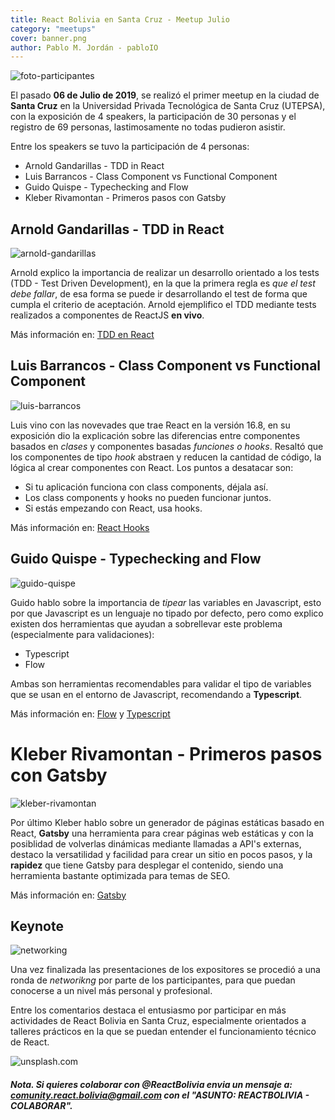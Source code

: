 ```yaml
---
title: React Bolivia en Santa Cruz - Meetup Julio
category: "meetups"
cover: banner.png
author: Pablo M. Jordán - pabloIO
---
```

![foto-participantes](./all.jpeg) 

El pasado **06 de Julio de 2019**, se realizó el primer meetup en la ciudad de **Santa Cruz** en la Universidad Privada Tecnológica de Santa Cruz (UTEPSA), con la exposición de 4 speakers, la participación de 30 personas y el registro de 69 personas, lastimosamente no todas pudieron asistir.

Entre los speakers se tuvo la participación de 4 personas:

* Arnold Gandarillas - TDD in React
* Luis Barrancos - Class Component vs Functional Component
* Guido Quispe - Typechecking and Flow
* Kleber Rivamontan - Primeros pasos con Gatsby

## Arnold Gandarillas - TDD in React

![arnold-gandarillas](./arnold.jpeg) 

Arnold explico la importancia de realizar un desarrollo orientado a los tests (TDD - Test Driven Development), en la que la primera regla es *que el test debe fallar*, de esa forma se puede ir desarrollando el test de forma que cumpla el criterio de aceptación. Arnold ejemplifico el TDD mediante tests realizados a componentes de ReactJS **en vivo**.

Más información en: [TDD en React](https://medium.com/@rossbulat/test-driven-development-in-react-with-jest-and-enzyme-2a6cf2cc3071) 

## Luis Barrancos - Class Component vs Functional Component

![luis-barrancos](./luis.jpeg) 

Luis vino con las novevades que trae React en la versión 16.8, en su exposición dio la explicación sobre las diferencias entre componentes basados en *clases* y componentes basadas *funciones o hooks*. 
Resaltó que los componentes de tipo *hook* abstraen y reducen la cantidad de código, la lógica al crear componentes con React. Los puntos a desatacar son:
* Si tu aplicación funciona con class components, déjala así.
* Los class components y hooks no pueden funcionar juntos.
* Si estás empezando con React, usa hooks.

Más información en: [React Hooks](https://es.reactjs.org/docs/hooks-intro.html)

## Guido Quispe - Typechecking and Flow

![guido-quispe](./guido.jpeg) 

Guido hablo sobre la importancia de *tipear* las variables en Javascript, esto por que Javascript es un lenguaje no tipado por defecto, pero como explico existen dos herramientas que ayudan a sobrellevar este problema (especialmente para validaciones):

* Typescript
* Flow

Ambas son herramientas recomendables para validar el tipo de variables que se usan en el entorno de Javascript, recomendando a **Typescript**.

Más información en: [Flow](https://flow.org/) y [Typescript](https://www.typescriptlang.org/)

# Kleber Rivamontan - Primeros pasos con Gatsby

![kleber-rivamontan](./kleber.jpeg) 

Por último Kleber hablo sobre un generador de páginas estáticas basado en React, **Gatsby** una herramienta para crear páginas web estáticas y con la posiblidad de volverlas dinámicas mediante llamadas a API's externas, destaco la versatilidad y facilidad para crear un sitio en pocos pasos, y la **rapidez** que tiene Gatsby para desplegar el contenido, siendo una herramienta bastante optimizada para temas de SEO.

Más información en: [Gatsby](https://www.gatsbyjs.org/)

## Keynote

![networking](./networking.JPG) 

Una vez finalizada las presentaciones de los expositores se procedió a una ronda de *networikng* por parte de los participantes, para que puedan conocerse a un nivel más personal y profesional.

Entre los comentarios destaca el entusiasmo por participar en más actividades de React Bolivia en Santa Cruz, especialmente orientados a talleres prácticos en la que se puedan entender el funcionamiento técnico de React.

![unsplash.com](./banner.png)



##### Nota. Si quieres colaborar con @ReactBolivia envia un mensaje a: **comunity.react.bolivia@gmail.com** con el "ASUNTO: REACTBOLIVIA - COLABORAR".

